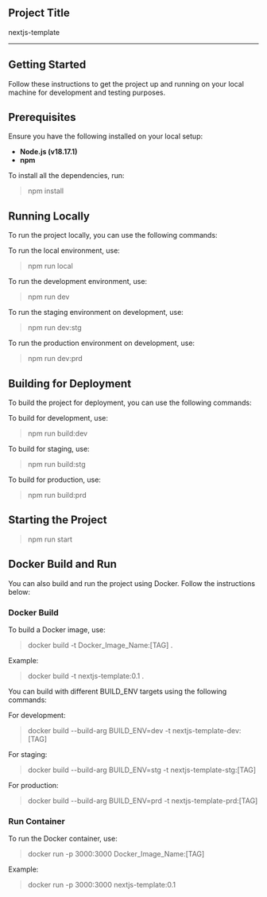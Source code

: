 ## Project Title

nextjs-template

---

## Getting Started

Follow these instructions to get the project up and running on your local machine for development and testing purposes.

## Prerequisites

Ensure you have the following installed on your local setup:

- **Node.js (v18.17.1)**
- **npm**

To install all the dependencies, run:

> npm install

## Running Locally

To run the project locally, you can use the following commands:

To run the local environment, use:

> npm run local

To run the development environment, use:

> npm run dev

To run the staging environment on development, use:

> npm run dev:stg

To run the production environment on development, use:

> npm run dev:prd

## Building for Deployment

To build the project for deployment, you can use the following commands:

To build for development, use:

> npm run build:dev

To build for staging, use:

> npm run build:stg

To build for production, use:

> npm run build:prd

## Starting the Project

> npm run start

## Docker Build and Run

You can also build and run the project using Docker. Follow the instructions below:

### Docker Build

To build a Docker image, use:

> docker build -t Docker_Image_Name:[TAG] .

Example:

> docker build -t nextjs-template:0.1 .

You can build with different BUILD_ENV targets using the following commands:

For development:

> docker build --build-arg BUILD_ENV=dev -t nextjs-template-dev:[TAG]

For staging:

> docker build --build-arg BUILD_ENV=stg -t nextjs-template-stg:[TAG]

For production:

> docker build --build-arg BUILD_ENV=prd -t nextjs-template-prd:[TAG]

### Run Container

To run the Docker container, use:

> docker run -p 3000:3000 Docker_Image_Name:[TAG]

Example:

> docker run -p 3000:3000 nextjs-template:0.1
